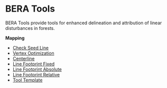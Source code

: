 # BERA Tools

BERA Tools provide tools for enhanced delineation and attribution of
linear disturbances in forests.

**Mapping**

- [Check Seed Line](tools/check_seed_line.md)
- [Vertex Optimization](tools/vertex_optimization.md)
- [Centerline](tools/centerline.md)
- [Line Footprint Fixed](tools/line_footprint_fixed.md)
- [Line Footprint Absolute](tools/line_footprint_abs.md)
- [Line Footprint Relative](tools/line_footprint_rel.md)
- [Tool Template](tools/tool_template.md)
